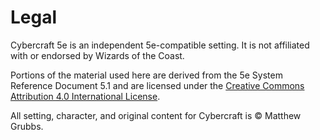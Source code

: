 # Legal

Cybercraft 5e is an independent 5e-compatible setting. It is not affiliated with or endorsed by Wizards of the Coast.

Portions of the material used here are derived from the 5e System Reference Document 5.1 and are licensed under the [Creative Commons Attribution 4.0 International License](https://creativecommons.org/licenses/by/4.0/).

All setting, character, and original content for Cybercraft is © Matthew Grubbs.
